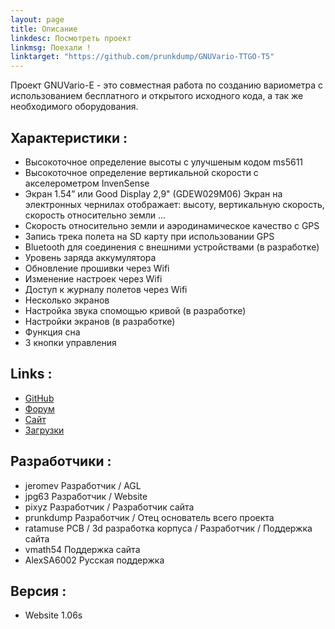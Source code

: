 ```yaml
---
layout: page
title: Описание
linkdesc: Посмотреть проект
linkmsg: Поехали !
linktarget: "https://github.com/prunkdump/GNUVario-TTGO-T5"
---
```

Проект GNUVario-E - это совместная работа по созданию вариометра с использованием бесплатного и открытого исходного кода, а так же необходимого оборудования.

Характеристики :
---------
* Высокоточное определение высоты с улучшеным кодом ms5611
* Высокоточное определение вертикальной скорости с акселерометром InvenSense
* Экран 1.54” или Good Display 2,9" (GDEW029M06) Экран на электронных чернилах отображает: высоту, вертикальную скорость, скорость относительно земли ...
* Скорость относительно земли и аэродинамическое качество с GPS
* Запись трека полета на SD карту при использовании GPS
* Bluetooth для соединения с внешними устройствами (в разработке)
* Уровень заряда аккумулятора
* Обновление прошивки через Wifi
* Изменение настроек через Wifi
* Доступ к журналу полетов через Wifi
* Несколько экранов
* Настройка звука спомощью кривой (в разработке)
* Настройки экранов (в разработке)
* Функция сна
* 3 кнопки управления

Links :
---------
* [GitHub](https://github.com/prunkdump/GNUVario-TTGO-T5)
* [Форум](http://www.parapentiste.info/forum/developpements-hardware-software/diy-gnuvario-variometre-opensource-openhardware-arduino-t48334.0.html;new;topicseen#new)
* [Сайт](https://prunkdump.github.io/GNUVario-TTGO-T5-website-RU/)
* [Загрузки](http://gnuvario-e.yj.fr/#)

Разработчики :
----------

* jeromev Разработчик / AGL
* jpg63 Разработчик  / Website       
* pixyz Разработчик / Разработчик сайта       
* prunkdump Разработчик / Отец основатель всего проекта        
* ratamuse PCB / 3d разработка корпуса / Разработчик / Поддержка сайта    
* vmath54 Поддержка сайта    
* AlexSA6002 Русская поддержка 

Версия :
---------
* Website 1.06s